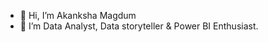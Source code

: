- 👋 Hi, I’m Akanksha Magdum
- 👀 I’m Data Analyst, Data storyteller & Power BI Enthusiast.


<!---
Akankshamagdum/Akankshamagdum is a ✨ special ✨ repository because its `README.md` (this file) appears on your GitHub profile.
You can click the Preview link to take a look at your changes.
--->
